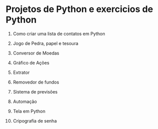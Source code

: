 
# Projetos de Python e exercicios de Python

1. Como criar uma lista de contatos em Python

2. Jogo de Pedra, papel e tesoura

3. Conversor de Moedas

4. Gráfico de Ações

5. Extrator

6. Removedor de fundos 

7. Sistema de previsões 

8. Automação 

9. Tela em Python

10. Cripografia de senha 



